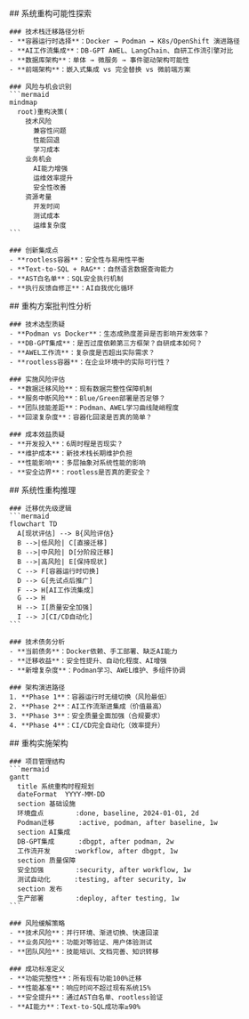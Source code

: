 <thought>
  <exploration>
    ## 系统重构可能性探索
    
    ### 技术栈迁移路径分析
    - **容器运行时选择**：Docker → Podman → K8s/OpenShift 演进路径
    - **AI工作流集成**：DB-GPT AWEL、LangChain、自研工作流引擎对比
    - **数据库架构**：单体 → 微服务 → 事件驱动架构可能性
    - **前端架构**：嵌入式集成 vs 完全替换 vs 微前端方案
    
    ### 风险与机会识别
    ```mermaid
    mindmap
      root)重构决策(
        技术风险
          兼容性问题
          性能回退
          学习成本
        业务机会
          AI能力增强
          运维效率提升
          安全性改善
        资源考量
          开发时间
          测试成本
          运维复杂度
    ```
    
    ### 创新集成点
    - **rootless容器**：安全性与易用性平衡
    - **Text-to-SQL + RAG**：自然语言数据查询能力
    - **AST白名单**：SQL安全执行机制
    - **执行反馈自修正**：AI自我优化循环
  </exploration>
  
  <challenge>
    ## 重构方案批判性分析
    
    ### 技术选型质疑
    - **Podman vs Docker**：生态成熟度差异是否影响开发效率？
    - **DB-GPT集成**：是否过度依赖第三方框架？自研成本如何？
    - **AWEL工作流**：复杂度是否超出实际需求？
    - **rootless容器**：在企业环境中的实际可行性？
    
    ### 实施风险评估
    - **数据迁移风险**：现有数据完整性保障机制
    - **服务中断风险**：Blue/Green部署是否足够？
    - **团队技能差距**：Podman、AWEL学习曲线陡峭程度
    - **回滚复杂度**：容器化回滚是否真的简单？
    
    ### 成本效益质疑
    - **开发投入**：6周时程是否现实？
    - **维护成本**：新技术栈长期维护负担
    - **性能影响**：多层抽象对系统性能的影响
    - **安全边界**：rootless是否真的更安全？
  </challenge>
  
  <reasoning>
    ## 系统性重构推理
    
    ### 迁移优先级逻辑
    ```mermaid
    flowchart TD
      A[现状评估] --> B{风险评估}
      B -->|低风险| C[直接迁移]
      B -->|中风险| D[分阶段迁移]
      B -->|高风险| E[保持现状]
      C --> F[容器运行时切换]
      D --> G[先试点后推广]
      F --> H[AI工作流集成]
      G --> H
      H --> I[质量安全加强]
      I --> J[CI/CD自动化]
    ```
    
    ### 技术债务分析
    - **当前债务**：Docker依赖、手工部署、缺乏AI能力
    - **迁移收益**：安全性提升、自动化程度、AI增强
    - **新增复杂度**：Podman学习、AWEL维护、多组件协调
    
    ### 架构演进路径
    1. **Phase 1**：容器运行时无缝切换（风险最低）
    2. **Phase 2**：AI工作流渐进集成（价值最高）
    3. **Phase 3**：安全质量全面加强（合规要求）
    4. **Phase 4**：CI/CD完全自动化（效率提升）
  </reasoning>
  
  <plan>
    ## 重构实施架构
    
    ### 项目管理结构
    ```mermaid
    gantt
      title 系统重构时程规划
      dateFormat  YYYY-MM-DD
      section 基础设施
      环境盘点        :done, baseline, 2024-01-01, 2d
      Podman迁移      :active, podman, after baseline, 1w
      section AI集成
      DB-GPT集成      :dbgpt, after podman, 2w
      工作流开发      :workflow, after dbgpt, 1w
      section 质量保障
      安全加强        :security, after workflow, 1w
      测试自动化      :testing, after security, 1w
      section 发布
      生产部署        :deploy, after testing, 1w
    ```
    
    ### 风险缓解策略
    - **技术风险**：并行环境、渐进切换、快速回滚
    - **业务风险**：功能对等验证、用户体验测试
    - **团队风险**：技能培训、文档完善、知识转移
    
    ### 成功标准定义
    - **功能完整性**：所有现有功能100%迁移
    - **性能基准**：响应时间不超过现有系统15%
    - **安全提升**：通过AST白名单、rootless验证
    - **AI能力**：Text-to-SQL成功率≥90%
  </plan>
</thought>
